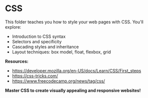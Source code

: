 # CSS

This folder teaches you how to style your web pages with CSS. You'll explore:

- Introduction to CSS syntax
- Selectors and specificity
- Cascading styles and inheritance
- Layout techniques: box model, float, flexbox, grid

**Resources:**

- https://developer.mozilla.org/en-US/docs/Learn/CSS/First_steps
- https://css-tricks.com/
- https://www.freecodecamp.org/news/tag/css/

**Master CSS to create visually appealing and responsive websites!**
